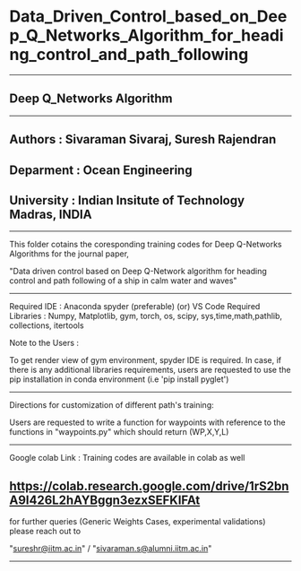# Data_Driven_Control_based_on_Deep_Q_Networks_Algorithm_for_heading_control_and_path_following

---------------------------------------------------------------------------
##  Deep Q_Networks Algorithm 

---------------------------------------------------------------------------
## Authors      : Sivaraman Sivaraj, Suresh Rajendran
## Deparment    : Ocean Engineering
## University   : Indian Insitute of Technology Madras, INDIA
---------------------------------------------------------------------------
This folder cotains the coresponding training codes for Deep Q-Networks Algorithms for the journal paper,

"Data driven control based on Deep Q-Network algorithm for heading control
and path following of a ship in calm water and waves" 

---------------------------------------------------------------------------
Required IDE       : Anaconda spyder (preferable) (or) VS Code 
Required Libraries : Numpy, Matplotlib, gym, torch, os, scipy, sys,time,math,pathlib, collections, itertools

Note to the Users  :

To get render view of gym environment, spyder IDE is required. In case, if there is any additional libraries requirements,
users are requested to use the pip installation in conda environment (i.e 'pip install pyglet')

---------------------------------------------------------------------------
Directions for customization of different path's training:

Users are requested to write a function for waypoints with reference to the functions in "waypoints.py" which should return (WP,X,Y,L)

---------------------------------------------------------------------------
Google colab Link : Training codes are available in colab as well 

https://colab.research.google.com/drive/1rS2bnA9I426L2hAYBggn3ezxSEFKIFAt
---------------------------------------------------------------------------

for further queries (Generic Weights Cases, experimental validations) please reach out to

"sureshr@iitm.ac.in" / "sivaraman.s@alumni.iitm.ac.in"

---------------------------------------------------------------------------
